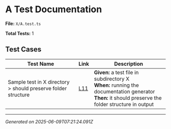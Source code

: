 # A Test Documentation

**File:** `X/A.test.ts`

**Total Tests:** 1

## Test Cases

| Test Name | Link | Description |
|-----------|------|-------------|
| Sample test in X directory > should preserve folder structure | [L11](src/test/X/A.test.ts#L11) | **Given:** a test file in subdirectory X<br>**When:** running the documentation generator<br>**Then:** it should preserve the folder structure in output |

---
*Generated on 2025-06-09T07:21:24.091Z*
